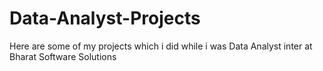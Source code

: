 # Data-Analyst-Projects
Here are some of my projects which i did while i was Data Analyst inter at Bharat Software Solutions
